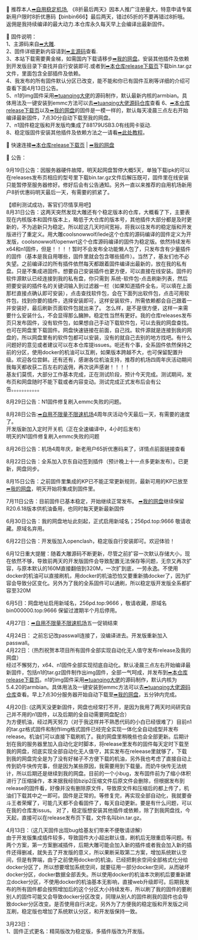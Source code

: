🚀 推荐本人[➦自用稳定机场](https://moo.pet/Rxd4O),  《8折最后两天》因本人推广注册量大，特意申请专属新用户限时8折优惠码【binbin666】最后两天，错过65折的不要再错过8折哦。返佣是我持续编译的最大动力.本仓库永久每天早上会编译出最新固件。

🚀 固件说明：  
1、主源码来自[➦大雕](https://github.com/coolsnowwolf/lede).  
2、固件详细更新内容请到[➦主源码](https://github.com/coolsnowwolf/lede)查看.  
3、本站下载需要黄金梯，如需国内下载请移步[➦我的网盘](http://256pd.top:9666)。安装其他插件及依赖到开发版目录下查找并自行安装即可.或者到[➦本仓库release下载页](https://github.com/bin20088/Bin/releases)下载bin.tar.gz文件，里面包含全部插件及依赖。    
4、我发布的所有固件默认分区已改变，能不能和你已有固件互刷等详细的介绍可查看下面4月13日公告。   
5、n1的img固件采用[➦tuanqing大佬](https://github.com/tuanqing/mknop)的源码制作，默认最新内核的armbian。具体用法及一键安装到emmc方法可以去[➦tuanqing大佬源码仓库](https://github.com/tuanqing/mknop)查看
6、[➦本仓库release下载页](https://github.com/bin20088/Bin/releases)以及[➦我的网盘](http://256pd.top:9666)的固件是一模一样的，默认每天凌晨三点左右开始编译最新固件，7点30分自动下载至我的网盘。  
7、n1固件稳定版和开发版均集成了88179USB3.0有线网卡驱动.   
8、稳定版固件安装其他插件及依赖方法之一请看[➦此处教程](https://github.com/bin20088/Bin/blob/master/.github/workflows/稳定版固件安装其他插件小贴士)。   

🚀 快速连接[➦本仓库release下载页](https://github.com/bin20088/Bin/releases)  |  [➦我的网盘](http://256pd.top:9666)  

🚀 公告：  

9月19日公告：因服务器硬件故障，明天起网盘暂停大概5天，单独下载ipk的可以在releases发布页相应的型号里下载bin.tar.gz文件后解压既可，固件里在线安装只能暂停至服务器修好。修好后会有公告通知。另外一直以来推荐的自用机场新用户8折优惠码明天最后一天，有需要的抓紧了。    

【顺利测试成功，客官们尽情享用吧】     
8月31日公告：这两天突然发现大雕还有个稳定版本的仓库，大概看了下，主要表现在内核版本和固件版本上，略低于大仓库的版本号，其他插件大部分都是及时更新的，不为追新只为稳定。所以趁这几天时间宽裕，将我以往发布的稳定版和开发版进行了重定义。用大雕coolsnowwolf/lede这个仓库的源码编译的固件定义为开发版，coolsnowwolf/openwrt这个仓库源码编译的固件为稳定版。依然持续发布x64和n1固件，但是！！！！暂时不会发布全功能懒人包了，只发布含有少量插件的固件（基本是我自用哪些，固件里就会包含哪些插件）。当然了，基友们也不必失望。之前编译过的所有插件依然每天都跟着固件编译出最新的，放在我的私有盘。只是不集成进固件。想要自己安装插件也更方便，可以直接在线安装。固件的软件源默认已经连接到我的私有盘，你只需到 系统-软件包-点击刷新列表，然后把要安装的插件名的关键词输入到过滤器一栏（如果知道插件全名，可以填在上面那栏直接点确认即可安装），点击查找软件包，会在下面列出软件包，点击可用软件包，找到你要的插件，选择安装即可，这样安装软件，所需依赖都会自己跟着一并安装好，最后刷新页面软件包就出来了。 怎么样，是不是很方便，这样一来需要什么安装什么，不会显得那么臃肿。稳定性当然有更好。我的仓库releases发布页只发布固件，没有软件包，如果想自己手动下载软件包，可以去我的网盘查找。也可在网盘里下载固件。网盘快速链接在前面，自己找。软件源就是连接到我的网盘的，所以网盘里有的软件包都可以安装，没有的就自己去别的地方找吧。有什么问题好的意见或者建议可以在本仓库提issues。呃还有个事，全系固件依然保持之前的分区，使用docker的机油可以互刷，如果版本跨越不大，也可保留配置升级。欢迎各位尝鲜。还有还有，感谢各位机油支持，推荐的机场四周年庆活动期间我每天都收获二百左右的返佣，再次说声感谢！！！！         
基友们莫慌，大部分工作基本完成，正在测试阶段，预计今天完成。测试期间，发布页和网盘随时不能下载或者内容变动。测试完成正式发布后会有公告。。。。。。。。。。。       

8月29日公告：N1固件修复刷入emmc失败的问题。

8月28日公告:[➦自用不限量不限速机场](https://moo.pet/Rxd4O)4周年庆活动今天最后一天，有需要的速度了。    
            开发版新加入定时开关机（正在全速编译中，4小时后发布）   
            明天的N1固件修复刷入emmc失败的问题

8月26日公告：机场4周年庆，新老用户65折优惠码来了，详情点前面链接查看    

8月22日公告：全系加入京东自动签到插件（预计晚上十一点多更新发布）。已更新，网盘同步。   

8月15日公告：之前固件里集成的KP已不能正常更新规则，最新可用的KP已放至[➦我的网盘](http://256pd.top:9666)，明天开始将集成到固件里。

7月11日公告：目前固件已基本稳定，开始继续正常发布。 [➦我的网盘](http://256pd.top:9666)继续保留R20.6.18版本供机油备用，也同时每天更新最新固件

6月30日公告：我的网盘地址此刻起，正式启用新域名；256pd.top:9666 敬请收藏。原域名弃用。

6月22日公告：开发版加入openclash，稳定版自行安装即可。欢迎体验！   

6月12日重大提醒：随着大雕源码不断更新，尽管之前扩容一次默认存储大小，现在依然不够，导致前两天的开发版固件会导致配置无法保存等问题，无奈又再次扩容，与原本默认的160M直接翻倍到320M，一次扩到底，一劳永逸。不使用docker的机油可以直接刷机，用docker的机油恐怕又要重新搞docker了，因为扩容会导致分区变化。另外为了我的全系固件可以通刷，所以稳定版开发版全系都扩容至320M    

6月5日：网盘地址启用新域名，256pd.top:9666 ，敬请收藏，原域名bin000000.top:9666 保留过渡期半个月后停用。  

4月27日：[➦自用不限量不限速机场](https://moo.pet/Rxd4O)五一促销结束     

4月24日： 之前忘记改passwall连接了，没编译进去。开发版重新加入passwall。   
4月22日：（热烈祝贺本项目所有固件全部实现自动化无人值守发布release及我的网盘）   
经过不懈努力，x64、n1固件全部实现彻底自动化。默认凌晨三点左右开始编译最新固件，包括n1的tar.gz固件制作出img固件，全部一气呵成，并发布到[➦本仓库release下载页](https://github.com/bin20088/Bin/releases)。n1的img固件采用[➦tuanqing大佬](https://github.com/tuanqing/mknop)的源码制作，默认内核为5.4.20的armbian。具体用法及一键安装到emmc方法可以去[➦tuanqing大佬源码仓库](https://github.com/tuanqing/mknop)查看。早上7点30分服务器开始自动下载至[➦我的网盘](http://256pd.top:9666)，五分钟内完成。

4月20日: (这两天没更新固件，网盘也经常打不开，是因为我用了两天时间研究自己并不用的n1固件，以及后期的全自动需要网盘配合）   
为方便机油，经过两天努力（对于我这样并不熟悉代码的小白已经很难了）目前n1的tar.gz格式固件和制作img格式固件已经完全实现一体化全自动成型并发布release。机油们可以直接下载刷机了。我的网盘里稍晚些也会全部更新。后期计划在我的服务器里加入自动化定时脚本，将release里发布的固件每天定时下载至我的网盘，彻底实现全部自动化无人值守，其实发布在releease里就够了，下载到我的网盘完全是为了没有好梯子不方便下载的机油，另外我也考虑了直接自动上传到奶牛快传完事，但是因为某些原因，我需要用到下载量。而奶牛快传无法统计，所以后期还是继续到我的网盘。目前的一个小bug，发布固件前为了缩小体积进行了压缩操作，本来据我经验bzip2压缩文件后原文件会删除，但根据发布到release的固件看，好像并没有删除原文件，导致原文件和压缩后的都上传了，机油们下载其中之一即可。固件是正常的。等修复完，再实现全部自动化，我就要奋斗王者荣耀了，可能几天都不会看固件了，每天自动更新。要是有什么问题，可以在我的仓库发issus。 对了，稳定版想安装其他插件或依赖，除了到我网盘找，今天起，直接可以在release发布页下载，文件名叫bin.tar.gz。

4月13日：（这几天固件出现bug给基友们带来不便敬请谅解）   
由于开发版集成插件较多，导致固件大小超出默认值，刷机后无限重启等问题。有两个方案，第一方案删减插件，后期大雕可能会加入新的插件或者我会加入新的插件还得删减，就失去了开发版的意义，所以果断采取第二方案，增加系统默认空间，但是有弊端，由于之前使用docker的机油，已经把剩余空间全部格式化分给docker分区了，所以想要增加系统空间，就要征用一部分docker空间，从而破坏docker分区，docker数据全部丢失。所以使用docker的机油本次刷机后要重新建立docker分区，不使用docker的机油基本无影响，直接web升级即可。后期我发布的所有固件都会按照增加后的这个分区大小持续发布，所以刷了我的固件的要刷别人的固件可能又会导致docker分区改变，同理从别人的固件刷我的固件也会导致docker分区改变。是否使用自行决定。另外为了方便我的稳定版和开发版之间互刷，稳定版也增加了系统默认分区，和开发版保持一致。

3月23日：   
1、固件正式更名：精简版改为稳定版，多插件版改为开发版。   
